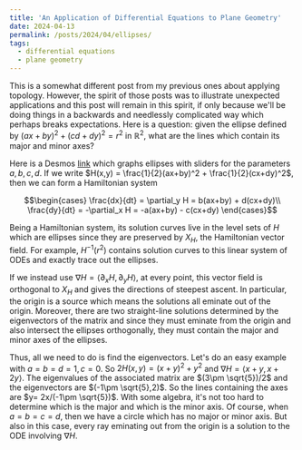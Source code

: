 ```yaml
---
title: 'An Application of Differential Equations to Plane Geometry'
date: 2024-04-13
permalink: /posts/2024/04/ellipses/
tags:
  - differential equations
  - plane geometry
---
```


This is a somewhat different post from my previous ones about applying topology. However, the spirit of those posts was to illustrate unexpected applications and this post will remain in this spirit, if only because we'll be doing things in a backwards and needlessly complicated way which perhaps breaks expectations. Here is a question: given the ellipse defined by $(ax+by)^2+(cd+dy)^2 = r^2$ in $\mathbb{R}^2$, what are the lines which contain its major and minor axes?

Here is a Desmos [link](https://www.desmos.com/calculator/q9z6c6bzhg) which graphs ellipses with sliders for the parameters $a,b,c,d$. If we write $H(x,y) = \frac{1}{2}(ax+by)^2 + \frac{1}{2}(cx+dy)^2$, then we can form a Hamiltonian system

$$\begin{cases}
\frac{dx}{dt} = \partial_y H  = b(ax+by) + d(cx+dy)\\
\frac{dy}{dt} = -\partial_x H = -a(ax+by) - c(cx+dy)
\end{cases}$$

Being a Hamiltonian system, its solution curves live in the level sets of $H$ which are ellipses since they are preserved by $X_H$, the Hamiltonian vector field. For example, $H^{-1}(r^2)$ contains solution curves to this linear system of ODEs and exactly trace out the ellipses.

If we instead use $\nabla H = \langle \partial_x H, \partial_y H\rangle$, at every point, this vector field is orthogonal to $X_H$ and gives the directions of steepest ascent. In particular, the origin is a source which means the solutions all eminate out of the origin. Moreover, there are two straight-line solutions determined by the eigenvectors of the matrix and since they must eminate from the origin and also intersect the ellipses orthogonally, they must contain the major and minor axes of the ellipses.

Thus, all we need to do is find the eigenvectors. Let's do an easy example with $a=b=d=1,c=0$. So $2H(x,y) = (x+y)^2+y^2$ and $\nabla H = \langle x+y,x+2y \rangle$. The eigenvalues of the associated matrix are $(3\pm \sqrt{5})/2$ and the eigenvectors are $(-1\pm \sqrt{5},2)$. So the lines containing the axes are $y= 2x/(-1\pm \sqrt{5})$. With some algebra, it's not too hard to determine which is the major and which is the minor axis.
Of course, when $a=b=c=d$, then we have a circle which has no major or minor axis. But also in this case, every ray eminating out from the origin is a solution to the ODE involving $\nabla H$.
